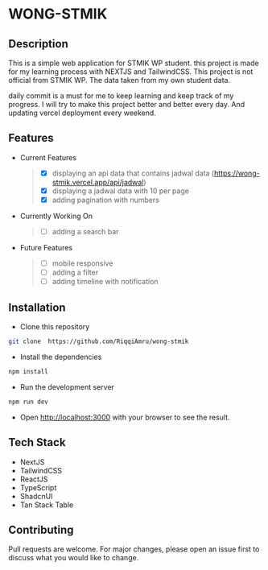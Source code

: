 # WONG-STMIK

## Description

This is a simple web application for STMIK WP student. this project is made for my learning process with NEXTJS and TailwindCSS. This project is not official from STMIK WP. The data taken from my own student data.

daily commit is a must for me to keep learning and keep track of my progress. I will try to make this project better and better every day. And updating vercel deployment every weekend.

## Features

- Current Features

  > - [x] displaying an api data that contains jadwal data (https://wong-stmik.vercel.app/api/jadwal)
  > - [x] displaying a jadwal data with 10 per page
  > - [x] adding pagination with numbers

- Currently Working On
  > - [ ] adding a search bar

- Future Features
  > - [ ] mobile responsive
  > - [ ] adding a filter
  > - [ ] adding timeline with notification

## Installation

- Clone this repository

```bash
git clone  https://github.com/RiqqiAmru/wong-stmik
```

- Install the dependencies

```bash
npm install
```

- Run the development server

```bash
npm run dev
```

- Open [http://localhost:3000](http://localhost:3000) with your browser to see the result.

## Tech Stack

- NextJS
- TailwindCSS
- ReactJS
- TypeScript
- ShadcnUI
- Tan Stack Table

## Contributing

Pull requests are welcome. For major changes, please open an issue first to discuss what you would like to change.
